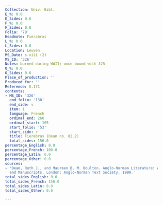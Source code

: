 ```yaml
---
Collection: Univ. Bibl.
E_%: 0.0
E_Sides: 0.0
F_%: 0.0
F_Sides: 0.0
Folia: '78'
Headnote: Fierabras
L_%: 0.0
L_Sides: 0.0
Location: Leuven
MS_Date: s.xiii (2)
MS_ID: '326'
Notes: burned during WWII; once bound with 325
O_%: 0.0
O_Sides: 0.0
Place_of_production: ''
Produced_for: ''
Reference: G.171
contents:
- MS_ID: '326'
  end_folio: '130'
  end_side: v
  item: 1
  language: French
  ordinal_end: 260
  ordinal_start: 105
  start_folio: '53'
  start_side: r
  title: Fierabras (Dean no. 82.2)
  total_sides: 156.0
percentage_English: 0.0
percentage_French: 100.0
percentage_Latin: 0.0
percentage_Other: 0.0
sources:
- 'Dean, Ruth J., and Maureen B. M. Boulton. Anglo-Norman Literature: A Guide to Texts
  and Manuscripts. London: Anglo-Norman Text Society, 1999.'
total_sides_English: 0.0
total_sides_French: 156.0
total_sides_Latin: 0.0
total_sides_Other: 0.0

---
```

